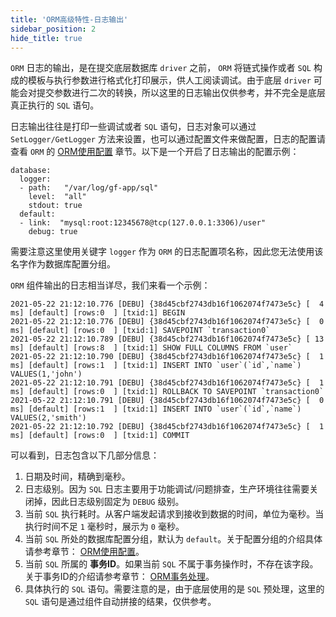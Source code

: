 ```yaml
---
title: 'ORM高级特性-日志输出'
sidebar_position: 2
hide_title: true
---
```


`ORM` 日志的输出，是在提交底层数据库 `driver` 之前， `ORM` 将链式操作或者 `SQL` 构成的模板与执行参数进行格式化打印展示，供人工阅读调试。由于底层 `driver` 可能会对提交参数进行二次的转换，所以这里的日志输出仅供参考，并不完全是底层真正执行的 `SQL` 语句。

日志输出往往是打印一些调试或者 `SQL` 语句，日志对象可以通过 `SetLogger/GetLogger` 方法来设置，也可以通过配置文件来做配置，日志的配置请查看 `ORM` 的 [ORM使用配置](output/goframe-v2.5-md/核心组件/数据库ORM/ORM使用配置) 章节。以下是一个开启了日志输出的配置示例：

```
database:
  logger:
  - path:   "/var/log/gf-app/sql"
    level:  "all"
    stdout: true
  default:
  - link:  "mysql:root:12345678@tcp(127.0.0.1:3306)/user"
    debug: true
```

需要注意这里使用关键字 `logger` 作为 `ORM` 的日志配置项名称，因此您无法使用该名字作为数据库配置分组。

`ORM` 组件输出的日志相当详尽，我们来看一个示例：

```
2021-05-22 21:12:10.776 [DEBU] {38d45cbf2743db16f1062074f7473e5c} [  4 ms] [default] [rows:0  ] [txid:1] BEGIN
2021-05-22 21:12:10.776 [DEBU] {38d45cbf2743db16f1062074f7473e5c} [  0 ms] [default] [rows:0  ] [txid:1] SAVEPOINT `transaction0`
2021-05-22 21:12:10.789 [DEBU] {38d45cbf2743db16f1062074f7473e5c} [ 13 ms] [default] [rows:8  ] [txid:1] SHOW FULL COLUMNS FROM `user`
2021-05-22 21:12:10.790 [DEBU] {38d45cbf2743db16f1062074f7473e5c} [  1 ms] [default] [rows:1  ] [txid:1] INSERT INTO `user`(`id`,`name`) VALUES(1,'john')
2021-05-22 21:12:10.791 [DEBU] {38d45cbf2743db16f1062074f7473e5c} [  1 ms] [default] [rows:0  ] [txid:1] ROLLBACK TO SAVEPOINT `transaction0`
2021-05-22 21:12:10.791 [DEBU] {38d45cbf2743db16f1062074f7473e5c} [  0 ms] [default] [rows:1  ] [txid:1] INSERT INTO `user`(`id`,`name`) VALUES(2,'smith')
2021-05-22 21:12:10.792 [DEBU] {38d45cbf2743db16f1062074f7473e5c} [  1 ms] [default] [rows:0  ] [txid:1] COMMIT
```

可以看到，日志包含以下几部分信息：

1. 日期及时间，精确到毫秒。
2. 日志级别。因为 `SQL` 日志主要用于功能调试/问题排查，生产环境往往需要关闭掉，因此日志级别固定为 `DEBUG` 级别。
3. 当前 `SQL` 执行耗时。从客户端发起请求到接收到数据的时间，单位为毫秒。当执行时间不足 `1` 毫秒时，展示为 `0` 毫秒。
4. 当前 `SQL` 所处的数据库配置分组，默认为 `default`。关于配置分组的介绍具体请参考章节： [ORM使用配置](output/goframe-v2.5-md/核心组件/数据库ORM/ORM使用配置)。
5. 当前 `SQL` 所属的 **事务ID**。如果当前 `SQL` 不属于事务操作时，不存在该字段。关于事务ID的介绍请参考章节： [ORM事务处理](output/goframe-v2.5-md/核心组件/数据库ORM/ORM事务处理)。
6. 具体执行的 `SQL` 语句。需要注意的是，由于底层使用的是 `SQL` 预处理，这里的 `SQL` 语句是通过组件自动拼接的结果，仅供参考。